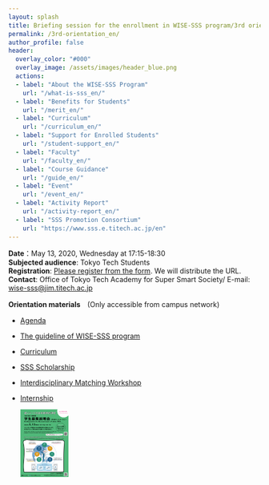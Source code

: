 ```yaml
---
layout: splash
title: Briefing session for the enrollment in WISE-SSS program/3rd orientation
permalink: /3rd-orientation_en/
author_profile: false
header:
  overlay_color: "#000"
  overlay_image: /assets/images/header_blue.png
  actions:
  - label: "About the WISE-SSS Program"
    url: "/what-is-sss_en/"
  - label: "Benefits for Students"
    url: "/merit_en/"
  - label: "Curriculum"
    url: "/curriculum_en/"
  - label: "Support for Enrolled Students"
    url: "/student-support_en/"
  - label: "Faculty"
    url: "/faculty_en/"
  - label: "Course Guidance"
    url: "/guide_en/"
  - label: "Event"
    url: "/event_en/"
  - label: "Activity Report"
    url: "/activity-report_en/"
  - label: "SSS Promotion Consortium"
    url: "https://www.sss.e.titech.ac.jp/en"
---
```



**Date**：May 13, 2020, Wednesday at 17:15-18:30<br>
**Subjected audience**: Tokyo Tech Students<br>
**Registration**: [Please register from the form](https://forms.office.com/Pages/ResponsePage.aspx?id=utSRkUfrIUGEO1T8Z-Aq9meBcZEXB0tHsKWA-0u69_FUQUNMODg5VVhGSDdTN0I1Q0dNQUlYQllDVS4u). We will distribute the URL.<br>
**Contact**: Office of Tokyo Tech Academy for Super Smart Society/ E-mail: wise-sss@jim.titech.ac.jp<br>


**Orientation materials**　(Only accessible from campus network)

* [Agenda](https://www.sss.e.titech.ac.jp/event-wise-orientation-20200513/materials/pdf/agenda.pdf)
* [The guideline of WISE-SSS program](https://www.sss.e.titech.ac.jp/event-wise-orientation-20200513/materials/pdf/01.pdf)
* [Curriculum](https://www.sss.e.titech.ac.jp/event-wise-orientation-20200513/materials/pdf/02.pdf)
* [SSS Scholarship](https://www.sss.e.titech.ac.jp/event-wise-orientation-20200513/materials/pdf/03.pdf)
* [Interdisciplinary Matching Workshop](https://www.sss.e.titech.ac.jp/event-wise-orientation-20200513/materials/pdf/04.pdf)
* [Internship](https://www.sss.e.titech.ac.jp/event-wise-orientation-20200513/materials/pdf/05.pdf)

  <div style="text-align:left"><a href="/doc/3rd_orientation.pdf"><img src="/assets/images/3rd_orientation.png" width="20%" height="20%" /></a></div><br>
